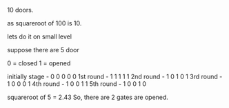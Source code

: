 10 doors.

as squareroot of 100 is 10.

lets do it on small level

suppose there are 5 door

0 = closed
1 = opened

initially stage - 0 0 0 0 0 
1st round       - 1 1 1 1 1
2nd round       - 1 0 1 0 1
3rd round       - 1 0 0 0 1
4th round       - 1 0 0 1 1
5th round       - 1 0 0 1 0

squareroot of 5 = 2.43
So, there are 2 gates are opened.
